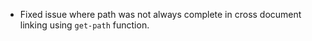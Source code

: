 <!-- (dl (section-meta Version 3.4.4)) -->

* Fixed issue where path was not always complete in cross document linking using `get-path` function.